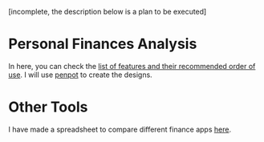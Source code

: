 [incomplete, the description below is a plan to be executed] 

<script>
import about from './ui/finances/src/app/pages/about/README.md' 
</script>

# Personal Finances Analysis

<!--@include:./ui/finances/src/app/pages/about/README.md-->

 
In here, you can check the [list of features and their recommended order of use](). 
I will use [penpot](https://penpot.app) to create the designs.
  
# Other Tools

I have made a spreadsheet to compare different finance apps [here](https://docs.google.com/spreadsheets/d/1S8fQy32FnvG1-aOlGFe6YXfJ-gkyB_yVd4tIjk3JRzs/edit?usp=sharing).

